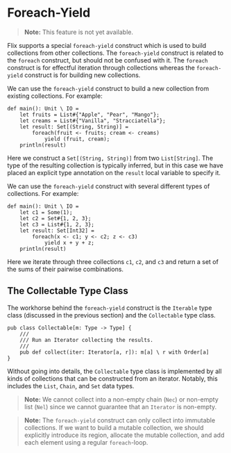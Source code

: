 # Foreach-Yield

> **Note:** This feature is not yet available.

Flix supports a special `foreach-yield` construct which is used to build
collections from other collections. The `foreach-yield` construct is related to
the `foreach` construct, but should not be confused with it. The `foreach`
construct is for effectful iteration through collections whereas the
`foreach-yield` construct is for building new collections. 

We can use the `foreach-yield` construct to build a new collection from existing
collections. For example:

```flix
def main(): Unit \ IO = 
    let fruits = List#{"Apple", "Pear", "Mango"};
    let creams = List#{"Vanilla", "Stracciatella"};
    let result: Set[(String, String)] =
        foreach(fruit <- fruits; cream <- creams)
            yield (fruit, cream);
    println(result)
```

Here we construct a `Set[(String, String)]` from two `List[String]`. The type of
the resulting collection is typically inferred, but in this case we have placed
an explicit type annotation on the `result` local variable to specify it. 

We can use the `foreach-yield` construct with several different types of
collections. For example: 

```flix
def main(): Unit \ IO = 
    let c1 = Some(1);
    let c2 = Set#{1, 2, 3};
    let c3 = List#{1, 2, 3};
    let result: Set[Int32] =
        foreach(x <- c1; y <- c2; z <- c3)
            yield x + y + z;
    println(result)
```

Here we iterate through three collections `c1`, `c2`, and `c3` and return a set
of the sums of their pairwise combinations. 

## The Collectable Type Class 

The workhorse behind the `foreach-yield` construct is the `Iterable` type class
(discussed in the previous section) and the `Collectable` type class. 

```flix
pub class Collectable[m: Type -> Type] {
    ///
    /// Run an Iterator collecting the results.
    ///
    pub def collect(iter: Iterator[a, r]): m[a] \ r with Order[a]
}
```

Without going into details, the `Collectable` type class is implemented by all
kinds of collections that can be constructed from an iterator. Notably, this
includes the `List`, `Chain`, and `Set` data types. 

> **Note:** We cannot collect into a non-empty chain (`Nec`) or non-empty list
> (`Nel`) since we cannot guarantee that an `Iterator` is non-empty.

> **Note:** The `foreach-yield` construct can only collect into immutable
> collections. If we want to build a mutable collection, we should explicitly
> introduce its region, allocate the mutable collection, and add each element
> using a regular `foreach`-loop.
